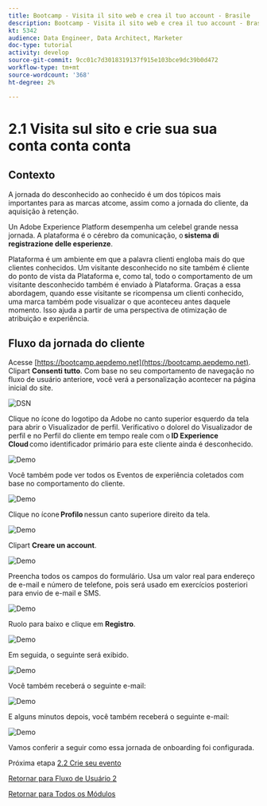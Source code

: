 ```yaml
---
title: Bootcamp - Visita il sito web e crea il tuo account - Brasile
description: Bootcamp - Visita il sito web e crea il tuo account - Brasile
kt: 5342
audience: Data Engineer, Data Architect, Marketer
doc-type: tutorial
activity: develop
source-git-commit: 9cc01c7d3018319137f915e103bce9dc39b0d472
workflow-type: tm+mt
source-wordcount: '368'
ht-degree: 2%

---
```


# 2.1 Visita sul sito e crie sua sua conta conta conta

## Contexto

A jornada do desconhecido ao conhecido é um dos tópicos mais importantes para as marcas atcome, assim como a jornada do cliente, da aquisição à retenção.

Un Adobe Experience Platform desempenha um celebel grande nessa jornada. A plataforma é o cérebro da comunicação, o **sistema di registrazione delle esperienze**.

Plataforma é um ambiente em que a palavra clienti engloba mais do que clientes conhecidos. Um visitante desconhecido no site também é cliente do ponto de vista da Plataforma e, como tal, todo o comportamento de um visitante desconhecido também é enviado à Plataforma. Graças a essa abordagem, quando esse visitante se ricompensa um clienti conhecido, uma marca também pode visualizar o que aconteceu antes daquele momento. Isso ajuda a partir de uma perspectiva de otimização de atribuição e experiência.

## Fluxo da jornada do cliente

Acesse [https://bootcamp.aepdemo.net](https://bootcamp.aepdemo.net). Clipart **Consenti tutto**. Com base no seu comportamento de navegação no fluxo de usuário anteriore, você verá a personalização acontecer na página inicial do site.

![DSN](./images/web8.png)

Clique no ícone do logotipo da Adobe no canto superior esquerdo da tela para abrir o Visualizador de perfil. Verificativo o dolorel do Visualizador de perfil e no Perfil do cliente em tempo reale com o **ID Experience Cloud** como identificador primário para este cliente ainda é desconhecido.

![Demo](./images/pv1.png)

Você também pode ver todos os Eventos de experiência coletados com base no comportamento do cliente.

![Demo](./images/pv3.png)

Clique no ícone **Profilo** nessun canto superiore direito da tela.

![Demo](./images/pv4.png)

Clipart **Creare un account**.

![Demo](./images/pv5.png)

Preencha todos os campos do formulário. Usa um valor real para endereço de e-mail e número de telefone, pois será usado em exercícios posteriori para envio de e-mail e SMS.

![Demo](./images/pv7.png)

Ruolo para baixo e clique em **Registro**.

![Demo](./images/pv8.png)

Em seguida, o seguinte será exibido.

![Demo](./images/pv9.png)

Você também receberá o seguinte e-mail:

![Demo](./images/pv10.png)

E alguns minutos depois, você também receberá o seguinte e-mail:

![Demo](./images/pv11.png)

Vamos conferir a seguir como essa jornada de onboarding foi configurada.

Próxima etapa [2.2 Crie seu evento](./ex2.md)

[Retornar para Fluxo de Usuário 2](./uc2.md)

[Retornar para Todos os Módulos](../../overview.md)
